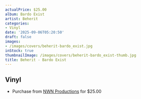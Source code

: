 ```yaml
---
actualPrice: $25.00
album: Bardo Exist
artist: Beherit
categories:
- Vinyl
date: '2025-09-06T05:20:50'
draft: false
images:
- /images/covers/beherit-bardo_exist.jpg
inStock: true
thumbnailImage: /images/covers/beherit-bardo_exist-thumb.jpg
title: Beherit - Bardo Exist
---
```


## Vinyl
* Purchase from [NWN Productions](http://shop.nwnprod.com/index.php?route=product/product&path=75&product_id=63307&sort=pd.name&order=ASC) for $25.00
